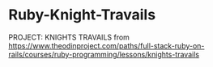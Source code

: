 # Ruby-Knight-Travails
PROJECT: KNIGHTS TRAVAILS from https://www.theodinproject.com/paths/full-stack-ruby-on-rails/courses/ruby-programming/lessons/knights-travails
